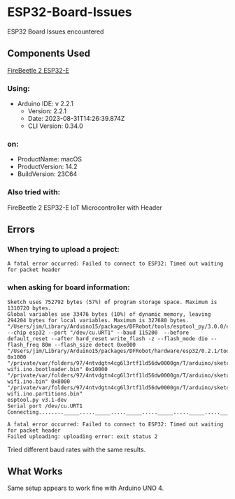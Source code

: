 # ESP32-Board-Issues
ESP32 Board Issues encountered


## Components Used

[FireBeetle 2 ESP32-E](https://www.dfrobot.com/product-2231.html)

### Using:

- Arduino IDE: v 2.2.1
  - Version: 2.2.1
  - Date: 2023-08-31T14:26:39.874Z
  - CLI Version: 0.34.0

### on:

- ProductName:  macOS
- ProductVersion:  14.2
- BuildVersion:  23C64

### Also tried with:

FireBeetle 2 ESP32-E IoT Microcontroller with Header

## Errors

### When trying to upload a project:
```A fatal error occurred: Failed to connect to ESP32: Timed out waiting for packet header```



### when asking for board information:
```
Sketch uses 752792 bytes (57%) of program storage space. Maximum is 1310720 bytes.
Global variables use 33476 bytes (10%) of dynamic memory, leaving 294204 bytes for local variables. Maximum is 327680 bytes.
"/Users/jim/Library/Arduino15/packages/DFRobot/tools/esptool_py/3.0.0/esptool" --chip esp32 --port "/dev/cu.URT1" --baud 115200  --before default_reset --after hard_reset write_flash -z --flash_mode dio --flash_freq 80m --flash_size detect 0xe000 "/Users/jim/Library/Arduino15/packages/DFRobot/hardware/esp32/0.2.1/tools/partitions/boot_app0.bin" 0x1000 "/private/var/folders/97/4ntvdgtn4cg6l3rtf1ld56dw0000gn/T/arduino/sketches/6B93324481AFB3499472EFCECB202409/esp32-wifi.ino.bootloader.bin" 0x10000 "/private/var/folders/97/4ntvdgtn4cg6l3rtf1ld56dw0000gn/T/arduino/sketches/6B93324481AFB3499472EFCECB202409/esp32-wifi.ino.bin" 0x8000 "/private/var/folders/97/4ntvdgtn4cg6l3rtf1ld56dw0000gn/T/arduino/sketches/6B93324481AFB3499472EFCECB202409/esp32-wifi.ino.partitions.bin" 
esptool.py v3.1-dev
Serial port /dev/cu.URT1
Connecting........_____....._____....._____....._____....._____....._____....._____

A fatal error occurred: Failed to connect to ESP32: Timed out waiting for packet header
Failed uploading: uploading error: exit status 2
```


Tried different baud rates with the same results.

## What Works

Same setup appears to work fine with Arduino UNO 4.
